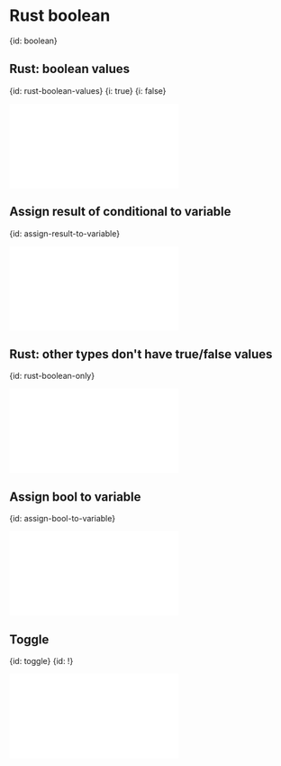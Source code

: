 # Rust boolean
{id: boolean}


## Rust: boolean values
{id: rust-boolean-values}
{i: true}
{i: false}

![](examples/booleans/bool.rs)

## Assign result of conditional to variable
{id: assign-result-to-variable}

![](examples/booleans/assign_result_to_variable.rs)

## Rust: other types don't have true/false values
{id: rust-boolean-only}

![](examples/booleans/other.rs)

## Assign bool to variable
{id: assign-bool-to-variable}

![](examples/booleans/assign_bool.rs)

## Toggle
{id: toggle}
{id: !}

![](examples/booleans/toggle.rs)
